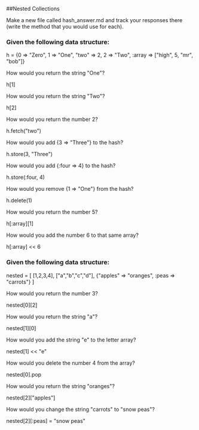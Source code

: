 ##Nested Collections

Make a new file called hash_answer.md and track your responses there (write the method that you would use for each).

### Given the following data structure:

h = {0 => "Zero", 1 => "One", "two" => 2, 2 => "Two", :array => ["high", 5, "mr", "bob"]}

How would you return the string "One"? 

h[1]


How would you return the string "Two"?

h[2]


How would you return the number 2?

h.fetch("two")


How would you add {3 => "Three"} to the hash?

h.store(3, "Three")


How would you add {:four => 4} to the hash?

h.store(:four, 4)


How would you remove {1 => "One"} from the hash?

h.delete(1)


How would you return the number 5?

h[:array][1]


How would you add the number 6 to that same array?

h[:array] << 6


### Given the following data structure:

nested = [ [1,2,3,4], ["a","b","c","d"], {"apples" => "oranges", :peas => "carrots"} ]

How would you return the number 3?

nested[0][2]


How would you return the string "a"?

nested[1][0]


How would you add the string "e" to the letter array?

nested[1] << "e"


How would you delete the number 4 from the array?

nested[0].pop


How would you return the string "oranges"?

nested[2]["apples"]


How would you change the string "carrots" to "snow peas"?

nested[2][:peas] = "snow peas"

